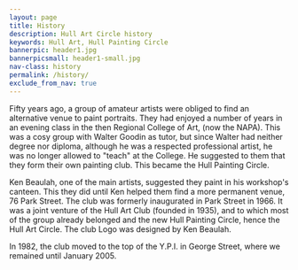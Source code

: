 ```yaml
---
layout: page
title: History
description: Hull Art Circle history
keywords: Hull Art, Hull Painting Circle
bannerpic: header1.jpg
bannerpicsmall: header1-small.jpg
nav-class: history
permalink: /history/
exclude_from_nav: true
---
```


Fifty years ago, a group of amateur artists were obliged to find an alternative venue to paint portraits. They had enjoyed a number of years in an evening class in the then Regional College of Art, (now the NAPA). This was a cosy group with Walter Goodin as tutor, but since Walter had neither degree nor diploma, although he was a respected professional artist, he was no longer allowed to "teach" at the College. He suggested to them that they form their own painting club. This became the Hull Painting Circle.

Ken Beaulah, one of the main artists, suggested they paint in his workshop's canteen. This they did until Ken helped them find a more permanent venue, 76 Park Street. The club was formerly inaugurated in Park Street in 1966. It was a joint venture of the Hull Art Club (founded in 1935), and to which most of the group already belonged and the new Hull Painting Circle, hence the Hull Art Circle. The club Logo was designed by Ken Beaulah.

In 1982, the club moved to the top of the Y.P.I. in George Street, where we remained until January 2005.
